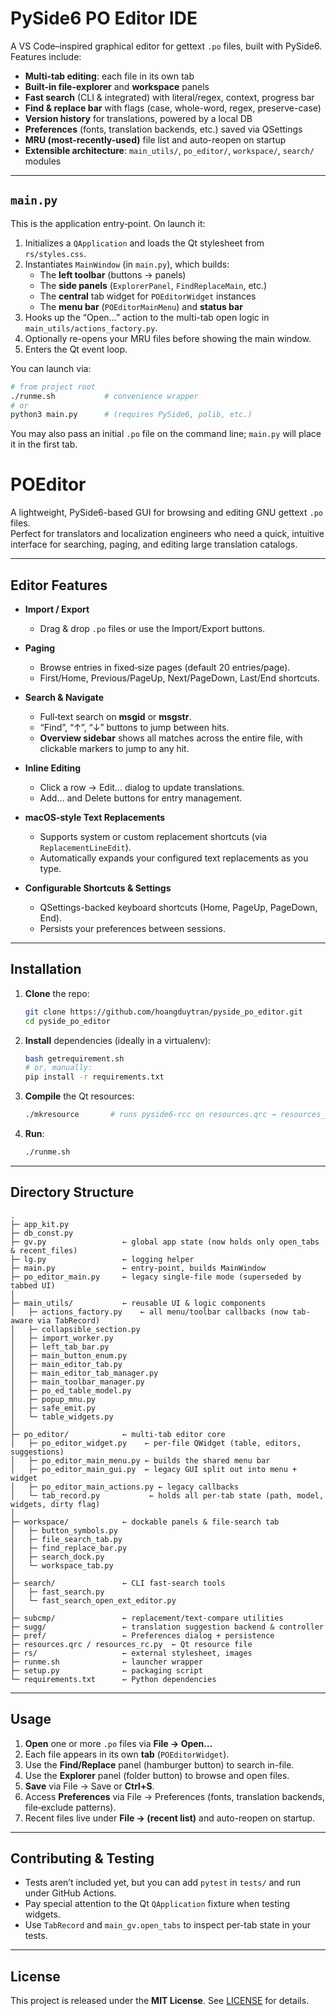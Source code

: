 # PySide6 PO Editor IDE

A VS Code–inspired graphical editor for gettext `.po` files, built with PySide6.  
Features include:

- **Multi-tab editing**: each file in its own tab  
- **Built-in file-explorer** and **workspace** panels  
- **Fast search** (CLI & integrated) with literal/regex, context, progress bar  
- **Find & replace bar** with flags (case, whole-word, regex, preserve-case)  
- **Version history** for translations, powered by a local DB  
- **Preferences** (fonts, translation backends, etc.) saved via QSettings  
- **MRU (most-recently-used)** file list and auto-reopen on startup  
- **Extensible architecture**: `main_utils/`, `po_editor/`, `workspace/`, `search/` modules  

---

## `main.py`

This is the application entry‐point. On launch it:

1. Initializes a `QApplication` and loads the Qt stylesheet from `rs/styles.css`.  
2. Instantiates `MainWindow` (in `main.py`), which builds:
   - The **left toolbar** (buttons → panels)  
   - The **side panels** (`ExplorerPanel`, `FindReplaceMain`, etc.)  
   - The **central** tab widget for `POEditorWidget` instances  
   - The **menu bar** (`POEditorMainMenu`) and **status bar**  
3. Hooks up the “Open…” action to the multi-tab open logic in `main_utils/actions_factory.py`.  
4. Optionally re-opens your MRU files before showing the main window.  
5. Enters the Qt event loop.

You can launch via:

```bash
# from project root
./runme.sh           # convenience wrapper
# or
python3 main.py      # (requires PySide6, polib, etc.)
````

You may also pass an initial `.po` file on the command line; `main.py` will place it in the first tab.

# POEditor

A lightweight, PySide6-based GUI for browsing and editing GNU gettext `.po` files.  
Perfect for translators and localization engineers who need a quick, intuitive interface for searching, paging, and editing large translation catalogs.

---

## Editor Features

- **Import / Export**  
  - Drag & drop `.po` files or use the Import/Export buttons.  

- **Paging**  
  - Browse entries in fixed‐size pages (default 20 entries/page).  
  - First/Home, Previous/PageUp, Next/PageDown, Last/End shortcuts.  

- **Search & Navigate**  
  - Full‐text search on **msgid** or **msgstr**.  
  - “Find”, “↑”, “↓” buttons to jump between hits.  
  - **Overview sidebar** shows all matches across the entire file, with clickable markers to jump to any hit.  

- **Inline Editing**  
  - Click a row → Edit… dialog to update translations.  
  - Add… and Delete buttons for entry management.  

- **macOS-style Text Replacements**  
  - Supports system or custom replacement shortcuts (via `ReplacementLineEdit`).  
  - Automatically expands your configured text replacements as you type.  

- **Configurable Shortcuts & Settings**  
  - QSettings-backed keyboard shortcuts (Home, PageUp, PageDown, End).  
  - Persists your preferences between sessions.  

---

## Installation

1. **Clone** the repo:

   ```bash
   git clone https://github.com/hoangduytran/pyside_po_editor.git
   cd pyside_po_editor
   ```
2. **Install** dependencies (ideally in a virtualenv):

   ```bash
   bash getrequirement.sh
   # or, manually:
   pip install -r requirements.txt
   ```
3. **Compile** the Qt resources:

   ```bash
   ./mkresource       # runs pyside6-rcc on resources.qrc → resources_rc.py
   ```
4. **Run**:

   ```bash
   ./runme.sh
   ```

---

## Directory Structure

```
.
├─ app_kit.py
├─ db_const.py
├─ gv.py                 ← global app state (now holds only open_tabs & recent_files)
├─ lg.py                 ← logging helper
├─ main.py               ← entry‐point, builds MainWindow
├─ po_editor_main.py     ← legacy single‐file mode (superseded by tabbed UI)
│
├─ main_utils/           ← reusable UI & logic components
│   ├─ actions_factory.py    ← all menu/toolbar callbacks (now tab-aware via TabRecord)
│   ├─ collapsible_section.py
│   ├─ import_worker.py
│   ├─ left_tab_bar.py
│   ├─ main_button_enum.py
│   ├─ main_editor_tab.py
│   ├─ main_editor_tab_manager.py
│   ├─ main_toolbar_manager.py
│   ├─ po_ed_table_model.py
│   ├─ popup_mnu.py
│   ├─ safe_emit.py
│   └─ table_widgets.py
│
├─ po_editor/            ← multi‐tab editor core
│   ├─ po_editor_widget.py    ← per‐file QWidget (table, editors, suggestions)
│   ├─ po_editor_main_menu.py ← builds the shared menu bar
│   ├─ po_editor_main_gui.py  ← legacy GUI split out into menu + widget
│   ├─ po_editor_main_actions.py ← legacy callbacks
│   └─ tab_record.py           ← holds all per‐tab state (path, model, widgets, dirty flag)
│
├─ workspace/            ← dockable panels & file-search tab
│   ├─ button_symbols.py
│   ├─ file_search_tab.py
│   ├─ find_replace_bar.py
│   ├─ search_dock.py
│   └─ workspace_tab.py
│
├─ search/               ← CLI fast‐search tools
│   ├─ fast_search.py
│   └─ fast_search_open_ext_editor.py
│
├─ subcmp/               ← replacement/text-compare utilities
├─ sugg/                 ← translation suggestion backend & controller
├─ pref/                 ← Preferences dialog + persistence
├─ resources.qrc / resources_rc.py  ← Qt resource file  
├─ rs/                   ← external stylesheet, images  
├─ runme.sh              ← launcher wrapper  
├─ setup.py              ← packaging script  
└─ requirements.txt      ← Python dependencies
```

---

## Usage

1. **Open** one or more `.po` files via **File → Open…**
2. Each file appears in its own **tab** (`POEditorWidget`).
3. Use the **Find/Replace** panel (hamburger button) to search in-file.
4. Use the **Explorer** panel (folder button) to browse and open files.
5. **Save** via File → Save or **Ctrl+S**.
6. Access **Preferences** via File → Preferences (fonts, translation backends, file‐exclude patterns).
7. Recent files live under **File → (recent list)** and auto-reopen on startup.

---

## Contributing & Testing

* Tests aren’t included yet, but you can add `pytest` in `tests/` and run under GitHub Actions.
* Pay special attention to the Qt `QApplication` fixture when testing widgets.
* Use `TabRecord` and `main_gv.open_tabs` to inspect per-tab state in your tests.

---

## License

This project is released under the **MIT License**. See [LICENSE](LICENSE) for details.
